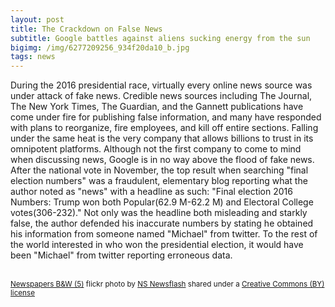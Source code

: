 ```yaml
---
layout: post
title: The Crackdown on False News
subtitle: Google battles against aliens sucking energy from the sun
bigimg: /img/6277209256_934f20da10_b.jpg
tags: news
---
```

During the 2016 presidential race, virtually every online news source was under attack of fake news. Credible news sources including The Journal, The New York Times, The Guardian, and the Gannett publications have come under fire for publishing false information, and many have responded with plans to reorganize, fire employees, and kill off entire sections. Falling under the same heat is the very company that allows billions to trust in its omnipotent platforms. Although not the first company to come to mind when discussing news, Google is in no way above the flood of fake news. After the national vote in November, the top result when searching "final election numbers" was a fraudulent, elementary blog reporting what the author noted as "news" with a headline as such: "Final election 2016 Numbers: Trump won both Popular(62.9 M-62.2 M) and Electoral College votes(306-232)." Not only was the headline both misleading and starkly false, the author defended his inaccurate numbers by stating he obtained his information from someone named "Michael" from twitter. To the rest of the world interested in who won the presidential election, it would have been "Michael" from twitter reporting erroneous data.   




<a title="Newspapers B&W (5)"  src="https://farm7.static.flickr.com/6033/6277209256_934f20da10.jpg" /></a><br /><small><a title="Newspapers B&W (5)" href="https://flickr.com/photos/62693815@N03/6277209256">Newspapers B&W (5)</a> flickr photo by <a href="https://flickr.com/people/62693815@N03">NS Newsflash</a> shared under a <a href="https://creativecommons.org/licenses/by/2.0/">Creative Commons (BY) license</a> </small>
